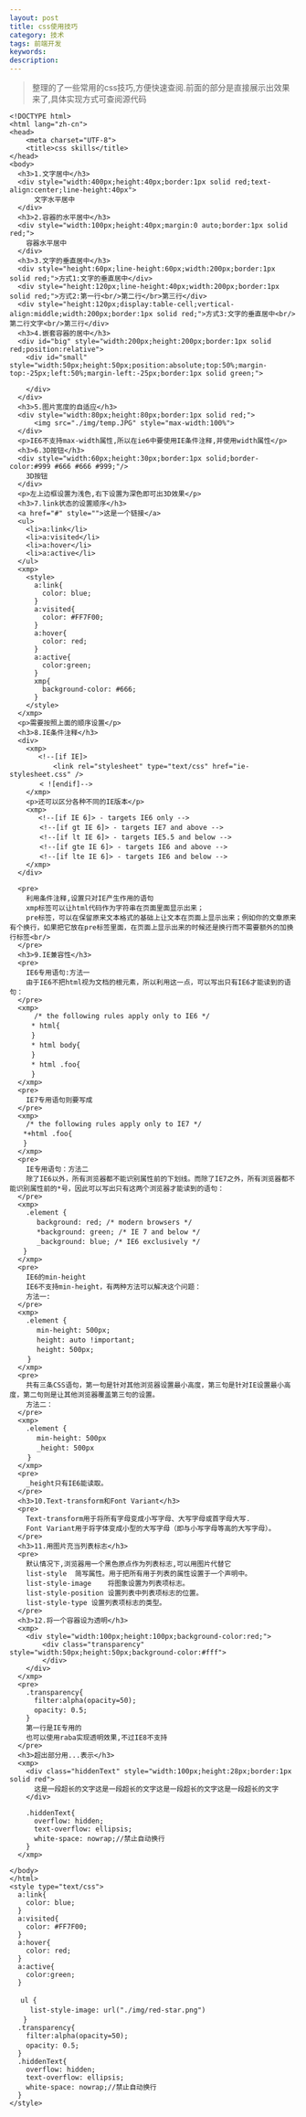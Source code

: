 ```yaml
---
layout: post
title: css使用技巧
category: 技术
tags: 前端开发
keywords:
description:
---
```

>整理的了一些常用的css技巧,方便快速查阅.前面的部分是直接展示出效果来了,具体实现方式可查阅源代码

    <!DOCTYPE html>
    <html lang="zh-cn">
    <head>
        <meta charset="UTF-8">
        <title>css skills</title>
    </head>
    <body>
      <h3>1.文字居中</h3>
      <div style="width:400px;height:40px;border:1px solid red;text-align:center;line-height:40px">
          文字水平居中
      </div>
      <h3>2.容器的水平居中</h3>
      <div style="width:100px;height:40px;margin:0 auto;border:1px solid red;">
        容器水平居中
      </div>
      <h3>3.文字的垂直居中</h3>
      <div style="height:60px;line-height:60px;width:200px;border:1px solid red;">方式1:文字的垂直居中</div>
      <div style="height:120px;line-height:40px;width:200px;border:1px solid red;">方式2:第一行<br/>第二行</br>第三行</div>
      <div style="height:120px;display:table-cell;vertical-align:middle;width:200px;border:1px solid red;">方式3:文字的垂直居中<br/>第二行文字<br/>第三行</div>
      <h3>4.嵌套容器的居中</h3>
      <div id="big" style="width:200px;height:200px;border:1px solid red;position:relative">
        <div id="small" style="width:50px;height:50px;position:absolute;top:50%;margin-top:-25px;left:50%;margin-left:-25px;border:1px solid green;">

        </div>
      </div>
      <h3>5.图片宽度的自适应</h3>
      <div style="width:80px;height:80px;border:1px solid red;">
          <img src="./img/temp.JPG" style="max-width:100%">
      </div>
      <p>IE6不支持max-width属性,所以在ie6中要使用IE条件注释,并使用width属性</p>
      <h3>6.3D按钮</h3>
      <div style="width:60px;height:30px;border:1px solid;border-color:#999 #666 #666 #999;"/>
        3D按钮
      </div>
      <p>左上边框设置为浅色,右下设置为深色即可出3D效果</p>
      <h3>7.link状态的设置顺序</h3>
      <a href="#" style="">这是一个链接</a>
      <ul>
        <li>a:link</li>
        <li>a:visited</li>
        <li>a:hover</li>
        <li>a:active</li>
      </ul>
      <xmp>
        <style>
          a:link{
            color: blue;
          }
          a:visited{
            color: #FF7F00;
          }
          a:hover{
            color: red;
          }
          a:active{
            color:green;
          }
          xmp{
            background-color: #666;
          }
        </style>
      </xmp>
      <p>需要按照上面的顺序设置</p>
      <h3>8.IE条件注释</h3>
      <div>
        <xmp>
           <!--[if IE]>
        　　　　<link rel="stylesheet" type="text/css" href="ie-stylesheet.css" />
        　　< ![endif]-->
        </xmp>
        <p>还可以区分各种不同的IE版本</p>
        <xmp>
           <!--[if IE 6]> - targets IE6 only -->
        　　<!--[if gt IE 6]> - targets IE7 and above -->
        　　<!--[if lt IE 6]> - targets IE5.5 and below -->
        　　<!--[if gte IE 6]> - targets IE6 and above -->
        　　<!--[if lte IE 6]> - targets IE6 and below -->
        </xmp>
      </div>

      <pre>
        利用条件注释,设置只对IE产生作用的语句
        xmp标签可以让html代码作为字符串在页面里面显示出来；
        pre标签，可以在保留原来文本格式的基础上让文本在页面上显示出来；例如你的文章原来有个换行，如果把它放在pre标签里面，在页面上显示出来的时候还是换行而不需要额外的加换行标签<br/>
      </pre>
      <h3>9.IE兼容性</h3>
      <pre>
        IE6专用语句:方法一
        由于IE6不把html视为文档的根元素，所以利用这一点，可以写出只有IE6才能读到的语句：
      </pre>
      <xmp>
          /* the following rules apply only to IE6 */
      　　* html{
      　　}
      　　* html body{
      　　}
      　　* html .foo{
      　　}
      </xmp>
      <pre>
        IE7专用语句则要写成
      </pre>
      <xmp>
        /* the following rules apply only to IE7 */
    　　*+html .foo{
    　　}
      </xmp>
      <pre>
        IE专用语句：方法二
        除了IE6以外，所有浏览器都不能识别属性前的下划线。而除了IE7之外，所有浏览器都不能识别属性前的*号，因此可以写出只有这两个浏览器才能读到的语句：
      </pre>
      <xmp>
        .element {
    　　　　background: red; /* modern browsers */
    　　　　*background: green; /* IE 7 and below */
    　　　　_background: blue; /* IE6 exclusively */
    　　}
      </xmp>
      <pre>
        IE6的min-height
        IE6不支持min-height，有两种方法可以解决这个问题：
        方法一:
      </pre>
      <xmp>
        .element {
    　　　　min-height: 500px;
    　　　　height: auto !important;
    　　　　height: 500px;
    　　 }
      </xmp>
      <pre>
        共有三条CSS语句，第一句是针对其他浏览器设置最小高度，第三句是针对IE设置最小高度，第二句则是让其他浏览器覆盖第三句的设置。
        方法二：
      </pre>
      <xmp>
        .element {
    　　　　min-height: 500px
    　　　　_height: 500px
    　　 }
      </xmp>
      <pre>
        _height只有IE6能读取。
      </pre>
      <h3>10.Text-transform和Font Variant</h3>
      <pre>
        Text-transform用于将所有字母变成小写字母、大写字母或首字母大写.
        Font Variant用于将字体变成小型的大写字母（即与小写字母等高的大写字母）。
      </pre>
      <h3>11.用图片充当列表标志</h3>
      <pre>
        默认情况下,浏览器用一个黑色原点作为列表标志,可以用图片代替它
        list-style	简写属性。用于把所有用于列表的属性设置于一个声明中。
        list-style-image	将图象设置为列表项标志。
        list-style-position	设置列表中列表项标志的位置。
        list-style-type	设置列表项标志的类型。
      </pre>
      <h3>12.将一个容器设为透明</h3>
      <xmp>
        <div style="width:100px;height:100px;background-color:red;">
            <div class="transparency" style="width:50px;height:50px;background-color:#fff">
            </div>
        </div>
      </xmp>
      <pre>
        .transparency{
          filter:alpha(opacity=50);
          opacity: 0.5;　
        }
        第一行是IE专用的
        也可以使用raba实现透明效果,不过IE8不支持
      </pre>
      <h3>超出部分用...表示</h3>
      <xmp>
        <div class="hiddenText" style="width:100px;height:28px;border:1px solid red">
          这是一段超长的文字这是一段超长的文字这是一段超长的文字这是一段超长的文字
        </div>

        .hiddenText{
          overflow: hidden;
          text-overflow: ellipsis;
          white-space: nowrap;//禁止自动换行
        }
      </xmp>

    </body>
    </html>
    <style type="text/css">
      a:link{
        color: blue;
      }
      a:visited{
        color: #FF7F00;
      }
      a:hover{
        color: red;
      }
      a:active{
        color:green;
      }

    　 ul {
    　　　list-style-image: url("./img/red-star.png")
    　　}
      .transparency{
        filter:alpha(opacity=50);
        opacity: 0.5;　
      }
      .hiddenText{
        overflow: hidden;
        text-overflow: ellipsis;
        white-space: nowrap;//禁止自动换行
      }
    </style>
